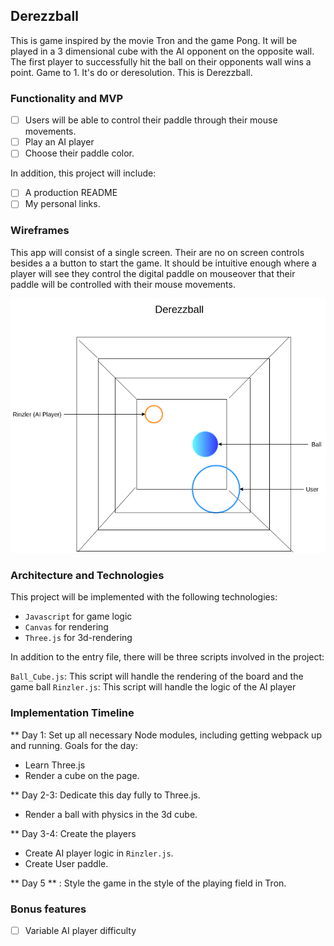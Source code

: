 ## Derezzball

This is game inspired by the movie Tron and the game Pong. It will be played in a 3 dimensional cube with the AI opponent on the opposite wall. The first player to successfully hit the ball on their opponents wall wins a point. Game to 1. It's do or deresolution. This is Derezzball.

### Functionality and MVP

- [ ] Users will be able to control their paddle through their mouse movements.
- [ ] Play an AI player
- [ ] Choose their paddle color.

In addition, this project will include:
- [ ] A production README
- [ ] My personal links.

### Wireframes

This app will consist of a single screen. Their are no on screen controls besides a a button to start the game. It should be intuitive enough where a player will see they control the digital paddle on mouseover that their paddle will be controlled with their mouse movements.

![wireframes](https://github.com/wjoeyu/Derezzball/blob/master/Derezzball.png)

### Architecture and Technologies

This project will be implemented with the following technologies:

- `Javascript` for game logic
- `Canvas` for rendering
- `Three.js` for 3d-rendering

In addition to the entry file, there will be three scripts involved in the project:

`Ball_Cube.js`: This script will handle the rendering of the board and the game ball
`Rinzler.js`: This script will handle the logic of the AI player

### Implementation Timeline

** Day 1:
Set up all necessary Node modules, including getting webpack up and running. Goals for the day:
- Learn Three.js
- Render a cube on the page.

** Day 2-3:
Dedicate this day fully to Three.js.
- Render a ball with physics in the 3d cube.

** Day 3-4:
Create the players
- Create AI player logic in `Rinzler.js`.
- Create User paddle.

** Day 5 ** : Style the game in the style of the playing field in Tron.


### Bonus features

- [ ] Variable AI player difficulty
